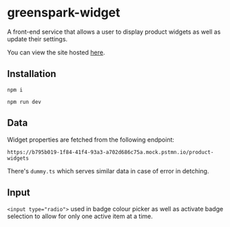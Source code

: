 # greenspark-widget

A front-end service that allows a user to display product widgets as well as update their settings.

You can view the site hosted [here](https://sangshrestha.github.io/greenspark-widget/).

## Installation

```
npm i
```

```
npm run dev
```

## Data

Widget properties are fetched from the following endpoint:

```
https://b795b019-1f84-41f4-93a3-a702d686c75a.mock.pstmn.io/product-widgets
```

There's `dummy.ts` which serves similar data in case of error in detching.

## Input

`<input type="radio">` used in badge colour picker as well as activate badge selection to allow for only one active item at a time.

